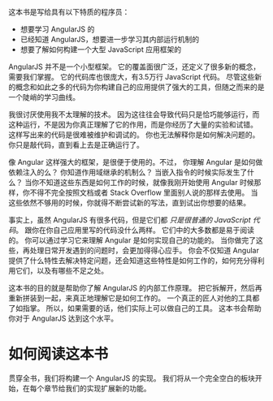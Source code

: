 这本书是写给具有以下特质的程序员：

- 想要学习 AngularJS 的
- 已经知道 AngularJS，想要进一步学习其内部运行机制的
- 想要了解如何构建一个大型 JavaScript 应用框架的

AngularJS 并不是一个小型框架。
它的覆盖面很广泛，还定义了很多新的概念，需要我们掌握。
它的代码库也很庞大，有3.5万行 JavaScript 代码。
尽管这些新的概念和如此之多的代码为你构建自己的应用提供了强大的工具，但随之而来的是一个陡峭的学习曲线。

我很讨厌使用我不太理解的技术。
因为这往往会导致代码只是恰巧能够运行，而这种运行，不是因为你真正理解了它的作用，而是你经历了大量的实验和试错。
这样写出来的代码是很难被维护和调试的。
你也无法解释你是如何解决问题的。
你只是敲代码，直到看上去是正确运行了。

像 Angular 这样强大的框架，是很便于使用的。不过，
你理解 Angular 是如何做依赖注入的么？
你知道作用域继承的机制么？
当嵌入指令的时候实际发生了什么？
当你不知道这些东西是如何工作的时候，就像我刚开始使用 Angular 时候那样，你不得不完全按照文档或者 Stack Overflow 里面别人说的那样去使用。
当这些依然不够用的时候，你就得不断尝试新的写法，直到试出你想要的结果。

事实上，虽然 AngularJS 有很多代码，但是它们都 *只是很普通的 JavaScript 代码*。
跟你在你自己应用里写的代码没什么两样。
它们中的大多数都是易于阅读的。
你可以通过学习它来理解 Angular 是如何实现自己的功能的。
当你做完了这些，再处理日常开发遇到的问题时，会更加得得心应手。
你会不仅知道 Angular 提供了什么特性去解决特定问题，还会知道这些特性是如何工作的，如何充分得利用它们，以及有哪些不足之处。

这本书的目的就是帮助你了解 AngularJS 的内部工作原理。
把它拆解开，然后再重新拼装到一起，来真正地理解它是如何工作的。
一个真正的匠人对他的工具都了如指掌。
所以，如果需要的话，他们实际上可以做自己的工具。
这本书会帮助你对于 AngularJS 达到这个水平。

# 如何阅读这本书

贯穿全书，我们将构建一个 AngularJS 的实现。
我们将从一个完全空白的板块开始，在每个章节给我们的实现扩展新的功能。


